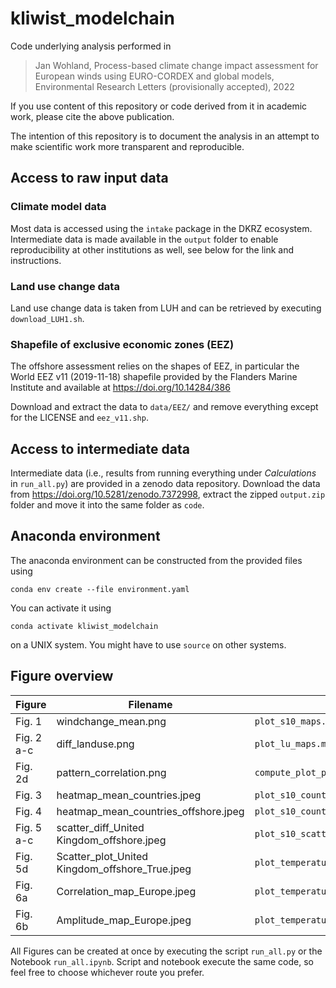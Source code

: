# kliwist_modelchain

Code underlying analysis performed in 

> Jan Wohland, Process-based climate change impact assessment for European winds using EURO-CORDEX and global models, Environmental Research Letters (provisionally accepted), 2022

If you use content of this repository or code derived from it in academic work, please cite the above publication. 

The intention of this repository is to document the analysis in an attempt to make scientific work more transparent and reproducible. 


## Access to raw input data 

### Climate model data

Most data is accessed using the `intake` package in the DKRZ ecosystem. Intermediate data is made available in the `output` folder to enable reproducibility at other institutions as well, see below for the link and instructions. 

### Land use change data

Land use change data is taken from LUH and can be retrieved by executing `download_LUH1.sh`. 

### Shapefile of exclusive economic zones (EEZ)

The offshore assessment relies on the shapes of EEZ, in particular the World EEZ v11 (2019-11-18) shapefile provided by the Flanders Marine Institute and available at https://doi.org/10.14284/386

Download and extract the data to `data/EEZ/` and remove everything except for the LICENSE and `eez_v11.shp`.

## Access to intermediate data

Intermediate data (i.e., results from running everything under *Calculations* in `run_all.py`) are provided in a zenodo data repository. Download the data from https://doi.org/10.5281/zenodo.7372998, extract the zipped `output.zip` folder and move it into the same folder as `code`.

## Anaconda environment

The anaconda environment can be constructed from the provided files using

`conda env create --file environment.yaml`

You can activate it using 

`conda activate kliwist_modelchain`

on a UNIX system. You might have to use `source` on other systems. 

## Figure overview
| Figure | Filename | Creating python function |
|---|---|---|
| Fig. 1| windchange_mean.png | `plot_s10_maps.make_joint_plots()` |
| Fig. 2 a-c | diff_landuse.png | `plot_lu_maps.make_LUH_maps()` |
| Fig. 2d | pattern_correlation.png | `compute_plot_pattern_correlation.make_plot()` |
| Fig. 3 | heatmap_mean_countries.jpeg | `plot_s10_country_heatmaps.make_s10_heatmaps(onshore=True)` |
| Fig. 4 | heatmap_mean_countries_offshore.jpeg | `plot_s10_country_heatmaps.make_s10_heatmaps(onshore=False)` |
| Fig. 5 a-c | scatter_diff_United Kingdom_offshore.jpeg | `plot_s10_scatter.make_s10_scatter(onshore=False)` |
| Fig. 5d | Scatter_plot_United Kingdom_offshore_True.jpeg | `plot_temperature_gradient.make_all_plots()` |
| Fig. 6a | Correlation_map_Europe.jpeg | `plot_temperature_gradient.make_all_plots()` |
| Fig. 6b | Amplitude_map_Europe.jpeg | `plot_temperature_gradient.make_all_plots()` |


All Figures can be created at once by executing the script `run_all.py` or the Notebook `run_all.ipynb`. Script and notebook execute the same code, so feel free to choose whichever route you prefer. 
